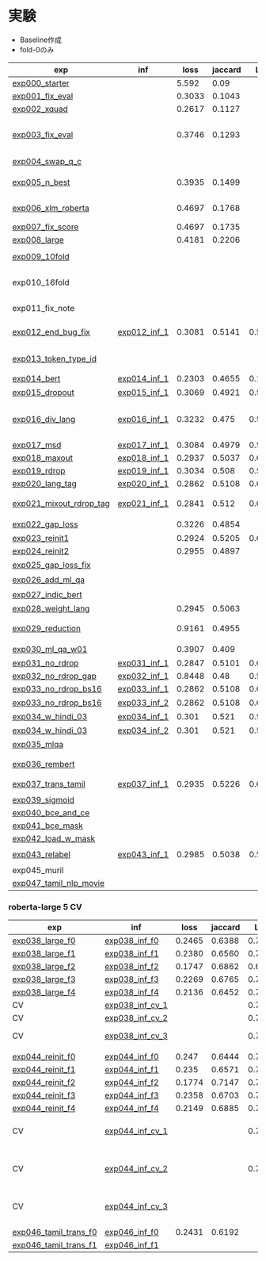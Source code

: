 # 実験

- Baseline作成
- fold-0のみ

|exp|inf|loss|jaccard|LB|memo|
|--|--|--|--|--|--|
|[exp000_starter]||5.592|0.09|||
|[exp001_fix_eval]||0.3033|0.1043|||
|[exp002_xquad]||0.2617|0.1127|||
|[exp003_fix_eval]||0.3746|0.1293||`model.eval()`を忘れてたのを修正|
|[exp004_swap_q_c]|||||明らかに悪い|
|[exp005_n_best]||0.3935|0.1499||Linearのinitも追加|
|[exp006_xlm_roberta]||0.4697|0.1768||勾配累積2, lr=2e-5|
|[exp007_fix_score]||0.4697|0.1735|||
|[exp008_large]||0.4181|0.2206|||
|||||||
|[exp009_10fold]|||||変わらない|
|exp010_16fold|||||exp009_10foldに混じっちゃってる|
|exp011_fix_note|||||変わらない|
|||||||
|[exp012_end_bug_fix]|[exp012_inf_1]|0.3081|0.5141|0.580|クソデカバグ修正|
|[exp013_token_type_id]|||||使わないときと変わらず|
|[exp014_bert]|[exp014_inf_1]|0.2303|0.4655|0.124||
|[exp015_dropout]|[exp015_inf_1]|0.3069|0.4921|0.582|若干悪化？|
|[exp016_div_lang]|[exp016_inf_1]|0.3232|0.475|0.544|スコアとlossは平均なのでズレあり|
|[exp017_msd]|[exp017_inf_1]|0.3084|0.4979|0.557||
|[exp018_maxout]|[exp018_inf_1]|0.2937|0.5037|0.611||
|[exp019_rdrop]|[exp019_inf_1]|0.3034|0.508|0.595||
|[exp020_lang_tag]|[exp020_inf_1]|0.2862|0.5108|0.612||
|[exp021_mixout_rdrop_tag]|[exp021_inf_1]|0.2841|0.512|0.620|ここまでの全部のせ|
|[exp022_gap_loss]||0.3226|0.4854||良くない|
|[exp023_reinit1]||0.2924|0.5205|0.615||
|[exp024_reinit2]||0.2955|0.4897|||
|[exp025_gap_loss_fix]|||||変わらず悪い|
|[exp026_add_ml_qa]|||||悪い|
|[exp027_indic_bert]|||||悪い|
|[exp028_weight_lang]||0.2945|0.5063|||
|[exp029_reduction]||0.9161|0.4955||pos weightは微妙そう？|
|[exp030_ml_qa_w01]||0.3907|0.409||悪い|
|[exp031_no_rdrop]|[exp031_inf_1]|0.2847|0.5101|0.622||
|[exp032_no_rdrop_gap]|[exp032_inf_1]|0.8448|0.48|0.561||
|[exp033_no_rdrop_bs16]|[exp033_inf_1]|0.2862|0.5108|0.612||
|[exp033_no_rdrop_bs16]|[exp033_inf_2]|0.2862|0.5108|0.617|後処理|
|[exp034_w_hindi_03]|[exp034_inf_1]|0.301|0.521|0.590||
|[exp034_w_hindi_03]|[exp034_inf_2]|0.301|0.521|0.595|後処理|
|[exp035_mlqa]||||||
|[exp036_rembert]|||||良くない、BSの問題？|
|[exp037_trans_tamil]|[exp037_inf_1]|0.2935|0.5226|0.613||
|||||||
|[exp039_sigmoid]||||||
|[exp040_bce_and_ce]||||||
|[exp041_bce_mask]||||||
|[exp042_load_w_mask]||||||
|||||||
|[exp043_relabel]|[exp043_inf_1]|0.2985|0.5038|0.583|[pseudo](https://www.kaggle.com/takamichitoda/chaii-check-pseudo-answer-start?scriptVersionId=73676867)|
|||||||
|exp045_muril|||||not good|
|[exp047_tamil_nlp_movie]||||||


[exp000_starter]:https://www.kaggle.com/takamichitoda/chaii-starter?scriptVersionId=72048948
[exp001_fix_eval]:https://www.kaggle.com/takamichitoda/chaii-starter?scriptVersionId=72194536
[exp002_xquad]:https://www.kaggle.com/takamichitoda/chaii-starter?scriptVersionId=72198646
[exp003_fix_eval]:https://www.kaggle.com/takamichitoda/chaii-starter?scriptVersionId=72737553
[exp004_swap_q_c]:https://www.kaggle.com/takamichitoda/chaii-starter?scriptVersionId=72741144
[exp005_n_best]:https://www.kaggle.com/takamichitoda/chaii-starter?scriptVersionId=72744528
[exp006_xlm_roberta]:https://www.kaggle.com/takamichitoda/chaii-starter?scriptVersionId=72748635
[exp007_fix_score]:https://www.kaggle.com/takamichitoda/chaii-starter?scriptVersionId=72753155
[exp008_large]:https://www.kaggle.com/takamichitoda/chaii-starter?scriptVersionId=72754720
[exp009_10fold]:https://www.kaggle.com/takamichitoda/chaii-starter?scriptVersionId=72759526
[exp012_end_bug_fix]:https://www.kaggle.com/takamichitoda/chaii-starter?scriptVersionId=72783826
[exp012_inf_1]:https://www.kaggle.com/takamichitoda/chaii-infer?scriptVersionId=72788418
[exp013_token_type_id]:https://www.kaggle.com/takamichitoda/chaii-starter?scriptVersionId=72789413
[exp014_bert]:https://www.kaggle.com/takamichitoda/chaii-starter?scriptVersionId=72790932
[exp014_inf_1]:https://www.kaggle.com/takamichitoda/chaii-infer?scriptVersionId=72793521
[exp015_dropout]:https://www.kaggle.com/takamichitoda/chaii-starter?scriptVersionId=72793933
[exp015_inf_1]:https://www.kaggle.com/takamichitoda/chaii-infer?scriptVersionId=72858130
[exp016_div_lang]:https://www.kaggle.com/takamichitoda/chaii-train-with-divided-hindi-and-tamil?scriptVersionId=72857024
[exp016_inf_1]:https://www.kaggle.com/takamichitoda/chaii-infer-with-divided-hindi-and-tamil?scriptVersionId=72858643
[exp017_msd]:https://www.kaggle.com/takamichitoda/chaii-starter?scriptVersionId=72859444
[exp017_inf_1]:https://www.kaggle.com/takamichitoda/chaii-infer?scriptVersionId=72861175
[exp018_maxout]:https://www.kaggle.com/takamichitoda/chaii-starter?scriptVersionId=72861682
[exp018_inf_1]:https://www.kaggle.com/takamichitoda/chaii-infer?scriptVersionId=72863249
[exp019_rdrop]:https://www.kaggle.com/takamichitoda/chaii-starter?scriptVersionId=72874844
[exp019_inf_1]:https://www.kaggle.com/takamichitoda/chaii-infer?scriptVersionId=72877471
[exp020_lang_tag]:https://www.kaggle.com/takamichitoda/chaii-starter?scriptVersionId=72877730
[exp020_inf_1]:https://www.kaggle.com/takamichitoda/chaii-infer?scriptVersionId=72879477
[exp021_mixout_rdrop_tag]:https://www.kaggle.com/takamichitoda/chaii-train-mixout-and-r-drop?scriptVersionId=72892630
[exp021_inf_1]:https://www.kaggle.com/takamichitoda/chaii-infer-mixout-and-r-drop?scriptVersionId=72896948
[exp022_gap_loss]:https://www.kaggle.com/takamichitoda/chaii-train-mixout-and-r-drop?scriptVersionId=72908023
[exp023_reinit1]:https://www.kaggle.com/takamichitoda/chaii-train-mixout-and-r-drop?scriptVersionId=72968767
[exp023_inf_1]:https://www.kaggle.com/takamichitoda/chaii-infer-mixout-and-r-drop?scriptVersionId=72972622
[exp024_reinit2]:https://www.kaggle.com/takamichitoda/chaii-train-mixout-and-r-drop?scriptVersionId=72966513
[exp025_gap_loss_fix]:https://www.kaggle.com/takamichitoda/chaii-train-mixout-and-r-drop?scriptVersionId=72975075
[exp026_add_ml_qa]:https://www.kaggle.com/takamichitoda/chaii-train-external-data?scriptVersionId=73001436
[exp027_indic_bert]:https://www.kaggle.com/takamichitoda/chaii-train-external-data?scriptVersionId=73006473
[exp028_weight_lang]:https://www.kaggle.com/takamichitoda/chaii-train-external-data?scriptVersionId=73012917
[exp029_reduction]:https://www.kaggle.com/takamichitoda/chaii-train-external-data?scriptVersionId=73021325
[exp030_ml_qa_w01]:https://www.kaggle.com/takamichitoda/chaii-train-external-data?scriptVersionId=73029100
[exp031_no_rdrop]:https://www.kaggle.com/takamichitoda/chaii-train-external-data?scriptVersionId=73032376
[exp031_inf_1]:https://www.kaggle.com/takamichitoda/chaii-infer-external-data?scriptVersionId=73081274
[exp032_no_rdrop_gap]:https://www.kaggle.com/takamichitoda/chaii-train-external-data?scriptVersionId=73080608
[exp032_inf_1]:https://www.kaggle.com/takamichitoda/chaii-infer-external-data?scriptVersionId=73082076
[exp033_no_rdrop_bs16]:https://www.kaggle.com/takamichitoda/chaii-train-external-data?scriptVersionId=73082004
[exp033_inf_1]:https://www.kaggle.com/takamichitoda/chaii-infer-external-data?scriptVersionId=73084043
[exp033_inf_2]:https://www.kaggle.com/takamichitoda/chaii-infer-external-data?scriptVersionId=73084294
[exp034_w_hindi_03]:https://www.kaggle.com/takamichitoda/chaii-train-external-data?scriptVersionId=73085026
[exp034_inf_1]:https://www.kaggle.com/takamichitoda/chaii-infer-external-data?scriptVersionId=73086346
[exp034_inf_2]:https://www.kaggle.com/takamichitoda/chaii-infer-external-data?scriptVersionId=73086673
[exp035_mlqa]:https://www.kaggle.com/takamichitoda/chaii-train-external-data?scriptVersionId=73089102
[exp036_rembert]:https://www.kaggle.com/takamichitoda/chaii-train-rembert?scriptVersionId=73116142
[exp037_trans_tamil]:https://www.kaggle.com/takamichitoda/chaii-train-external-data?scriptVersionId=73123883
[exp037_inf_1]:https://www.kaggle.com/takamichitoda/chaii-infer-external-data?scriptVersionId=73216114
[exp039_sigmoid]:https://www.kaggle.com/takamichitoda/chaii-train-sigmoid?scriptVersionId=73581017
[exp040_bce_and_ce]:https://www.kaggle.com/takamichitoda/chaii-train-sigmoid?scriptVersionId=73588387
[exp041_bce_mask]:https://www.kaggle.com/takamichitoda/chaii-train-sigmoid?scriptVersionId=73590579
[exp042_load_w_mask]:https://www.kaggle.com/takamichitoda/chaii-train-sigmoid?scriptVersionId=73610554
[exp043_relabel]:https://www.kaggle.com/takamichitoda/fork-of-chaii-train-sigmoid?scriptVersionId=73678004
[exp043_inf_1]:https://www.kaggle.com/takamichitoda/chaii-infer-relabel?scriptVersionId=73680174
[exp047_tamil_nlp_movie]:https://www.kaggle.com/takamichitoda/chaii-train-tamil-nlp?scriptVersionId=73923249

### roberta-large 5 CV

|exp|inf|loss|jaccard|LB|memo|
|--|--|--|--|--|--|
|[exp038_large_f0]|[exp038_inf_f0]|0.2465|0.6388|0.715||
|[exp038_large_f1]|[exp038_inf_f1]|0.2380|0.6560|0.718||
|[exp038_large_f2]|[exp038_inf_f2]|0.1747|0.6862|0.698||
|[exp038_large_f3]|[exp038_inf_f3]|0.2269|0.6765|0.713||
|[exp038_large_f4]|[exp038_inf_f4]|0.2136|0.6452|0.703||
|CV|[exp038_inf_cv_1]|||0.739|AVG|
|CV|[exp038_inf_cv_2]|||0.721|MAX|
|CV|[exp038_inf_cv_3]|||0.748|W AVG|
|||||||
|[exp044_reinit_f0]|[exp044_inf_f0]|0.247|0.6444|0.713||
|[exp044_reinit_f1]|[exp044_inf_f1]|0.235|0.6571|0.722||
|[exp044_reinit_f2]|[exp044_inf_f2]|0.1774|0.7147|0.733||
|[exp044_reinit_f3]|[exp044_inf_f3]|0.2358|0.6703|0.729||
|[exp044_reinit_f4]|[exp044_inf_f4]|0.2149|0.6885|0.713||
|CV|[exp044_inf_cv_1]|||0.739|Now Best AVG|
|CV|[exp044_inf_cv_2]|||0.737|Now Best W AVG|
|CV|[exp044_inf_cv_3]||||This CV AVG|
|||||||
|[exp046_tamil_trans_f0]|[exp046_inf_f0]|0.2431|0.6192|||
|[exp046_tamil_trans_f1]|[exp046_inf_f1]|||||

[exp038_large_f0]:https://www.kaggle.com/takamichitoda/chaii-train-large-model?scriptVersionId=73217640
[exp038_large_f1]:https://www.kaggle.com/takamichitoda/chaii-train-large-model?scriptVersionId=73586001
[exp038_large_f2]:https://www.kaggle.com/takamichitoda/chaii-train-large-model?scriptVersionId=73599928
[exp038_large_f3]:https://www.kaggle.com/takamichitoda/chaii-train-large-model?scriptVersionId=73611319
[exp038_large_f4]:https://www.kaggle.com/takamichitoda/chaii-train-large-model?scriptVersionId=73578107
[exp038_inf_f0]:https://www.kaggle.com/takamichitoda/chaii-infer-large-model?scriptVersionId=73233243
[exp038_inf_f1]:https://www.kaggle.com/takamichitoda/chaii-infer-large-model?scriptVersionId=73600052
[exp038_inf_f2]:https://www.kaggle.com/takamichitoda/chaii-infer-large-model?scriptVersionId=73610863
[exp038_inf_f3]:https://www.kaggle.com/takamichitoda/chaii-infer-large-model?scriptVersionId=73671509
[exp038_inf_f4]:https://www.kaggle.com/takamichitoda/chaii-infer-large-model?scriptVersionId=73585823
[exp038_inf_cv_1]:https://www.kaggle.com/takamichitoda/chaii-infer-cv?scriptVersionId=73673973
[exp038_inf_cv_2]:https://www.kaggle.com/takamichitoda/chaii-infer-cv?scriptVersionId=73843734
[exp038_inf_cv_3]:https://www.kaggle.com/takamichitoda/chaii-infer-cv?scriptVersionId=73844058

[exp044_reinit_f0]:https://www.kaggle.com/takamichitoda/chaii-train-large-model?scriptVersionId=73788678
[exp044_reinit_f1]:https://www.kaggle.com/takamichitoda/chaii-train-large-model?scriptVersionId=73800613
[exp044_reinit_f2]:https://www.kaggle.com/takamichitoda/chaii-train-large-model?scriptVersionId=73843570
[exp044_reinit_f3]:https://www.kaggle.com/takamichitoda/chaii-train-large-model?scriptVersionId=73847144
[exp044_reinit_f4]:https://www.kaggle.com/takamichitoda/chaii-train-large-model?scriptVersionId=73851257
[exp044_inf_f0]:https://www.kaggle.com/takamichitoda/chaii-infer-large-model?scriptVersionId=73800704
[exp044_inf_f1]:https://www.kaggle.com/takamichitoda/chaii-infer-large-model?scriptVersionId=73843489
[exp044_inf_f2]:https://www.kaggle.com/takamichitoda/chaii-infer-large-model?scriptVersionId=73847112
[exp044_inf_f3]:https://www.kaggle.com/takamichitoda/chaii-infer-large-model?scriptVersionId=73851241
[exp044_inf_f4]:https://www.kaggle.com/takamichitoda/chaii-infer-large-model?scriptVersionId=73856133
[exp044_inf_cv_1]:https://www.kaggle.com/takamichitoda/chaii-infer-cv?scriptVersionId=73862468
[exp044_inf_cv_2]:https://www.kaggle.com/takamichitoda/chaii-infer-cv?scriptVersionId=73863015
[exp044_inf_cv_3]:https://www.kaggle.com/takamichitoda/chaii-infer-cv?scriptVersionId=73876531

[exp046_tamil_trans_f0]:https://www.kaggle.com/takamichitoda/chaii-train-large-model?scriptVersionId=73878014
[exp046_tamil_trans_f1]:https://www.kaggle.com/takamichitoda/chaii-train-large-model?scriptVersionId=73921213
[exp046_inf_f0]:https://www.kaggle.com/takamichitoda/chaii-infer-large-model?scriptVersionId=73921259
[exp046_inf_f1]:xxx
